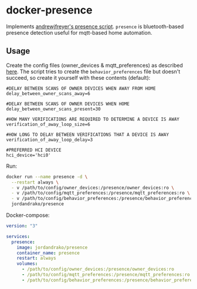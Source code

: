 # docker-presence

Implements [andrewjfreyer's presence script](https://github.com/andrewjfreyer/presence). `presence` is bluetooth-based presence detection useful for mqtt-based home automation.

## Usage

Create the config files (owner_devices & mqtt_preferences) as described [here](https://github.com/andrewjfreyer/presence).
The script tries to create the `behavior_preferences` file but doesn't succeed, so create it yourself with these contents (default):

```
#DELAY BETWEEN SCANS OF OWNER DEVICES WHEN AWAY FROM HOME
delay_between_owner_scans_away=6

#DELAY BETWEEN SCANS OF OWNER DEVICES WHEN HOME
delay_between_owner_scans_present=30

#HOW MANY VERIFICATIONS ARE REQUIRED TO DETERMINE A DEVICE IS AWAY
verification_of_away_loop_size=6

#HOW LONG TO DELAY BETWEEN VERIFICATIONS THAT A DEVICE IS AWAY
verification_of_away_loop_delay=3

#PREFERRED HCI DEVICE
hci_device='hci0'
```

Run:

```bash
docker run --name presence -d \
  --restart always \
  - v /path/to/config/owner_devices:/presence/owner_devices:ro \
  - v /path/to/config/mqtt_preferences:/presence/mqtt_preferences:ro \
  - v /path/to/config/behavior_preferences:/presence/behavior_preferences \
  jordandrako/presence
```

Docker-compose:

```yml
version: "3"

services:
  presence:
    image: jordandrako/presence
    container_name: presence
    restart: always
    volumes:
      - /path/to/config/owner_devices:/presence/owner_devices:ro
      - /path/to/config/mqtt_preferences:/presence/mqtt_preferences:ro
      - /path/to/config/behavior_preferences:/presence/behavior_preferences
```
